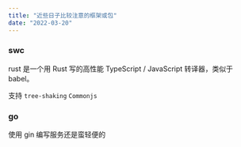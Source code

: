 ```yaml
---
title: "近些日子比较注意的框架或包"
date: "2022-03-20"
---
```


### swc

rust 是一个用 Rust 写的高性能 TypeScript / JavaScript 转译器，类似于 babel。

支持 `tree-shaking` `Commonjs`

### go

使用 gin 编写服务还是蛮轻便的
